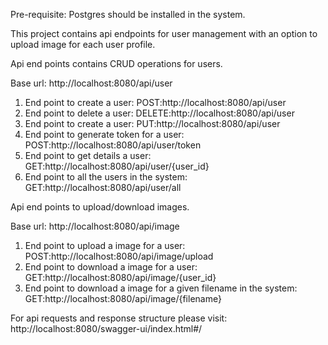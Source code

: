 Pre-requisite: Postgres should be installed in the system.

This project contains api endpoints for user management with an option to upload image for each user profile.

Api end points contains CRUD operations for users. 

Base url: http://localhost:8080/api/user

1. End point to create a user: POST:http://localhost:8080/api/user
2. End point to delete a user: DELETE:http://localhost:8080/api/user
3. End point to create a user: PUT:http://localhost:8080/api/user
4. End point to generate token for a user: POST:http://localhost:8080/api/user/token
5. End point to get details a user: GET:http://localhost:8080/api/user/{user_id}
6. End point to all the users in the system: GET:http://localhost:8080/api/user/all

Api end points to upload/download images.

Base url: http://localhost:8080/api/image

1. End point to upload a image for a user: POST:http://localhost:8080/api/image/upload
2. End point to download a image for a user: GET:http://localhost:8080/api/image/{user_id}
3. End point to download a image for a given filename in the system: GET:http://localhost:8080/api/image/{filename}

For api requests and response structure please visit: http://localhost:8080/swagger-ui/index.html#/
